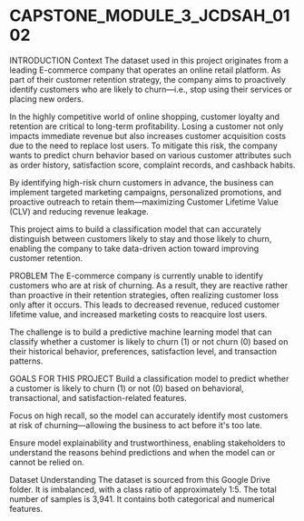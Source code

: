 # CAPSTONE_MODULE_3_JCDSAH_0102

INTRODUCTION
Context
The dataset used in this project originates from a leading E-commerce company that operates an online retail platform. As part of their customer retention strategy, the company aims to proactively identify customers who are likely to churn—i.e., stop using their services or placing new orders.

In the highly competitive world of online shopping, customer loyalty and retention are critical to long-term profitability. Losing a customer not only impacts immediate revenue but also increases customer acquisition costs due to the need to replace lost users. To mitigate this risk, the company wants to predict churn behavior based on various customer attributes such as order history, satisfaction score, complaint records, and cashback habits.

By identifying high-risk churn customers in advance, the business can implement targeted marketing campaigns, personalized promotions, and proactive outreach to retain them—maximizing Customer Lifetime Value (CLV) and reducing revenue leakage.

This project aims to build a classification model that can accurately distinguish between customers likely to stay and those likely to churn, enabling the company to take data-driven action toward improving customer retention.

PROBLEM
The E-commerce company is currently unable to identify customers who are at risk of churning. As a result, they are reactive rather than proactive in their retention strategies, often realizing customer loss only after it occurs. This leads to decreased revenue, reduced customer lifetime value, and increased marketing costs to reacquire lost users.

The challenge is to build a predictive machine learning model that can classify whether a customer is likely to churn (1) or not churn (0) based on their historical behavior, preferences, satisfaction level, and transaction patterns.

GOALS FOR THIS PROJECT
Build a classification model to predict whether a customer is likely to churn (1) or not (0) based on behavioral, transactional, and satisfaction-related features.

Focus on high recall, so the model can accurately identify most customers at risk of churning—allowing the business to act before it's too late.

Ensure model explainability and trustworthiness, enabling stakeholders to understand the reasons behind predictions and when the model can or cannot be relied on.

Dataset Understanding
The dataset is sourced from this Google Drive folder.
It is imbalanced, with a class ratio of approximately 1:5.
The total number of samples is 3,941.
It contains both categorical and numerical features.

